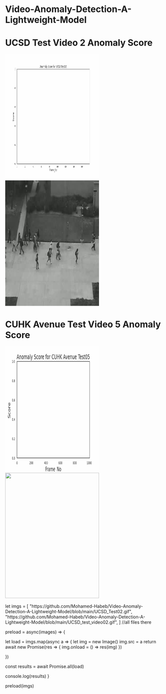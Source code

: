 # Video-Anomaly-Detection-A-Lightweight-Model

# UCSD Test Video 2 Anomaly Score
<p>
<img src="https://github.com/Mohamed-Habeb/Video-Anomaly-Detection-A-Lightweight-Model/blob/main/UCSD_Test02.gif" width="300" height="400" />

<img src="https://github.com/Mohamed-Habeb/Video-Anomaly-Detection-A-Lightweight-Model/blob/main/UCSD_test_video02.gif" width="300" height="400" />
</p>


# CUHK Avenue Test Video 5 Anomaly Score

<p>
<img src="https://github.com/Mohamed-Habeb/Video-Anomaly-Detection-A-Lightweight-Model/blob/main/CUHK_Test05.gif" width="300" height="400" />

<img src="https://github.com/Mohamed-Habeb/Video-Anomaly-Detection-A-Lightweight-Model/blob/main/CUHK_Test_Video05.gif" width="300" height="400" />
</p>

<p>
let imgs = [
  "https://github.com/Mohamed-Habeb/Video-Anomaly-Detection-A-Lightweight-Model/blob/main/UCSD_Test02.gif",
  "https://github.com/Mohamed-Habeb/Video-Anomaly-Detection-A-Lightweight-Model/blob/main/UCSD_test_video02.gif",
] //all files there

preload = async(images) => {

  let load = imgs.map(async a => {
    let img = new Image()
    img.src = a
    return await new Promise(res => {
      img.onload = () => res(img)
    })


  })


  const results = await Promise.all(load)

  console.log(results)
}

preload(imgs)
</p>
